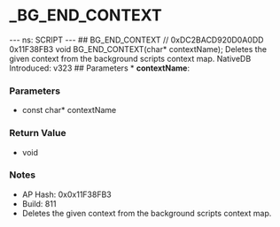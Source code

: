 # _BG_END_CONTEXT

--- ns: SCRIPT --- ## BG_END_CONTEXT  // 0xDC2BACD920D0A0DD 0x11F38FB3 void BG_END_CONTEXT(char* contextName);  Deletes the given context from the background scripts context map.  NativeDB Introduced: v323  ## Parameters * **contextName**:

### Parameters
* const char* contextName

### Return Value
* void

### Notes
* AP Hash: 0x0x11F38FB3
* Build: 811
* Deletes the given context from the background scripts context map.

